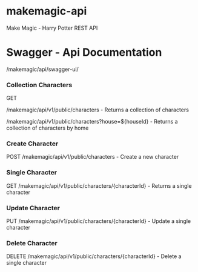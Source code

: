 # makemagic-api
Make Magic - Harry Potter REST API

# Swagger - Api Documentation
/makemagic/api/swagger-ui/

### Collection Characters

GET

​/makemagic​/api​/v1​/public​/characters - Returns a collection of characters

/makemagic/api/v1/public/characters?house=${houseId} - Returns a collection of characters by home

### Create Character

POST ​/makemagic​/api​/v1​/public​/characters - Create a new character

### Single Character

GET ​/makemagic​/api​/v1​/public​/characters​/{characterId} - Returns a single character

### Update Character

PUT ​/makemagic​/api​/v1​/public​/characters​/{characterId} - Update a single character

### Delete Character

DELETE ​/makemagic​/api​/v1​/public​/characters​/{characterId} - Delete a single character
